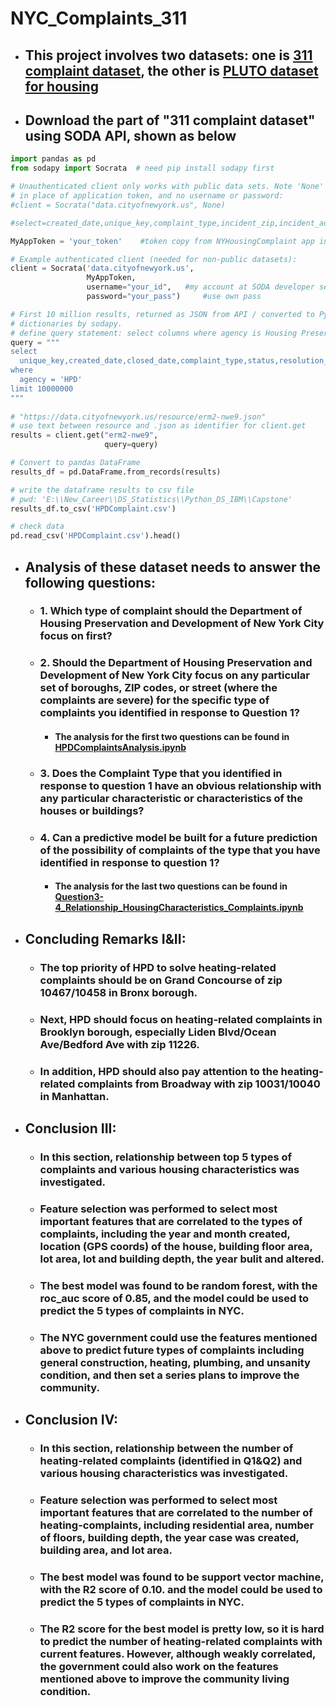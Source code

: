 # NYC_Complaints_311
  - ## This project involves two datasets: one is [311 complaint dataset](https://data.cityofnewyork.us/Social-Services/311-Service-Requests-from-2010-to-Present/erm2-nwe9), the other is [PLUTO dataset for housing](https://data.cityofnewyork.us/City-Government/Primary-Land-Use-Tax-Lot-Output-PLUTO-/xuk2-nczf)
  - ## Download the part of "311 complaint dataset" using SODA API, shown as below
```python 
import pandas as pd
from sodapy import Socrata  # need pip install sodapy first

# Unauthenticated client only works with public data sets. Note 'None'
# in place of application token, and no username or password:
#client = Socrata("data.cityofnewyork.us", None)

#select=created_date,unique_key,complaint_type,incident_zip,incident_address,street_name,address_type,city,resolution_description,borough,latitude,longitude,closed_date,location_type,status

MyAppToken = 'your_token'    #token copy from NYHousingComplaint app in opendata.socrata.com

# Example authenticated client (needed for non-public datasets):
client = Socrata('data.cityofnewyork.us', 
                 MyAppToken, 
                 username="your_id",   #my account at SODA developer settings
                 password="your_pass")     #use own pass

# First 10 million results, returned as JSON from API / converted to Python list of
# dictionaries by sodapy.
# define query statement: select columns where agency is Housing Preservation and Development (HPD)
query = """
select 
  unique_key,created_date,closed_date,complaint_type,status,resolution_description,location_type,borough,incident_zip,incident_address,street_name,address_type,city,latitude,longitude
where
  agency = 'HPD'
limit 10000000
"""
 
# "https://data.cityofnewyork.us/resource/erm2-nwe9.json"  
# use text between resource and .json as identifier for client.get 
results = client.get("erm2-nwe9", 
                     query=query)

# Convert to pandas DataFrame
results_df = pd.DataFrame.from_records(results)

# write the dataframe results to csv file
# pwd: 'E:\\New_Career\\DS_Statistics\\Python_DS_IBM\\Capstone'
results_df.to_csv('HPDComplaint.csv')

# check data
pd.read_csv('HPDComplaint.csv').head()
```
  - ## Analysis of these dataset needs to answer the following questions:
    - ### 1. Which type of complaint should the Department of Housing Preservation and Development of New York City focus on first?
    - ### 2. Should the Department of Housing Preservation and Development of New York City focus on any particular set of boroughs, ZIP codes, or street (where the complaints are severe) for the specific type of complaints you identified in response to Question 1?
      - #### The analysis for the first two questions can be found in [HPDComplaintsAnalysis.ipynb](https://github.com/OnePiece101/NYC_Complaints_311/blob/master/HPDComplaintsAnalysis.ipynb)
    - ### 3. Does the Complaint Type that you identified in response to question 1 have an obvious relationship with any particular characteristic or characteristics of the houses or buildings?
    - ### 4. Can a predictive model be built for a future prediction of the possibility of complaints of the type that you have identified in response to question 1?
      - #### The analysis for the last two questions can be found in [Question3-4_Relationship_HousingCharacteristics_Complaints.ipynb](https://github.com/OnePiece101/NYC_Complaints_311/blob/master/Question3-4_Relationship_HousingCharacteristics_Complaints.ipynb)
  - ## Concluding Remarks I&II:
    * ### The top priority of HPD to solve heating-related complaints should be on Grand Concourse of zip 10467/10458 in Bronx borough.
    * ### Next, HPD should focus on heating-related complaints in Brooklyn borough, especially Liden Blvd/Ocean Ave/Bedford Ave with zip 11226. 
    * ### In addition, HPD should also pay attention to the heating-related complaints from Broadway with zip 10031/10040 in Manhattan.
  - ## Conclusion III:
    * ### In this section, relationship between top 5 types of complaints and various housing characteristics was investigated.
    - ### Feature selection was performed to select most important features that are correlated to the types of complaints, including the year and month created, location (GPS coords) of the house, building floor area, lot area, lot and building depth, the year bulit and altered.
    * ### The best model was found to be random forest, with the roc_auc score of 0.85, and the model could be used to predict the 5 types of complaints in NYC.
    * ### The NYC government could use the features mentioned above to predict future types of complaints including general construction, heating, plumbing, and unsanity condition, and then set a series plans to improve the community.
  - ## Conclusion IV: 
    * ### In this section, relationship between the number of heating-related complaints (identified in Q1&Q2) and various housing characteristics was investigated.
    - ### Feature selection was performed to select most important features that are correlated to the number of heating-complaints, including residential area, number of floors, building depth, the year case was created, building area, and lot area.
    * ### The best model was found to be support vector machine, with the R2 score of 0.10.  and the model could be used to predict the 5 types of complaints in NYC.
    * ### The R2 score for the best model is pretty low, so it is hard to predict the number of heating-related complaints with current features. However, although weakly correlated, the government could also work on the features mentioned above to improve the community living condition.
